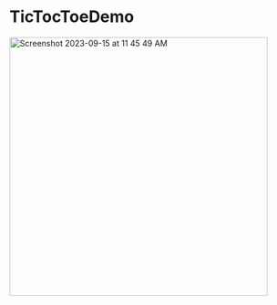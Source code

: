 # TicTocToeDemo

<img width="453" alt="Screenshot 2023-09-15 at 11 45 49 AM" src="https://github.com/srikanth104/TicTocToeDemo/assets/16039757/1e3b5b4e-58f1-46a1-9353-e48d5f1dc12a">
